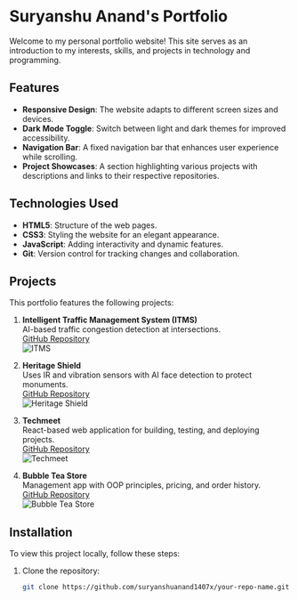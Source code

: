 # Suryanshu Anand's Portfolio

Welcome to my personal portfolio website! This site serves as an introduction to my interests, skills, and projects in technology and programming.

## Features

- **Responsive Design**: The website adapts to different screen sizes and devices.
- **Dark Mode Toggle**: Switch between light and dark themes for improved accessibility.
- **Navigation Bar**: A fixed navigation bar that enhances user experience while scrolling.
- **Project Showcases**: A section highlighting various projects with descriptions and links to their respective repositories.

## Technologies Used

- **HTML5**: Structure of the web pages.
- **CSS3**: Styling the website for an elegant appearance.
- **JavaScript**: Adding interactivity and dynamic features.
- **Git**: Version control for tracking changes and collaboration.

## Projects

This portfolio features the following projects:

1. **Intelligent Traffic Management System (ITMS)**  
   AI-based traffic congestion detection at intersections.  
   [GitHub Repository](https://github.com/suryanshuanand1407x/Intelligent-Traffic-Management-System-ITMS)  
   ![ITMS](https://www.researchgate.net/publication/354968989/figure/fig2/AS:1075298657382400@1633382586588/Figure-2-Intelligent-Traffic-Management-System-1.jpg)

2. **Heritage Shield**  
   Uses IR and vibration sensors with AI face detection to protect monuments.  
   [GitHub Repository](https://github.com/suryanshuanand1407x/ShieldHeritage)  
   ![Heritage Shield](https://pcsite.co.uk/wp-content/uploads/2023/11/How-did-the-invention-of-the-microprocessor-change-the-course-of-computing.jpg)

3. **Techmeet**  
   React-based web application for building, testing, and deploying projects.  
   [GitHub Repository](https://github.com/suryanshuanand1407x/techmeet2k22)  
   ![Techmeet](https://denizhalil.com/wp-content/uploads/2024/01/python-class-example-by-denizhalil.jpg)

4. **Bubble Tea Store**  
   Management app with OOP principles, pricing, and order history.  
   [GitHub Repository](https://github.com/suryanshuanand1407x/Tea-Store)  
   ![Bubble Tea Store](https://miro.medium.com/v2/resize:fit:1400/1*9t7pbZoGPgYnsiP6_lmwgw.png)

## Installation

To view this project locally, follow these steps:

1. Clone the repository:
   ```bash
   git clone https://github.com/suryanshuanand1407x/your-repo-name.git
